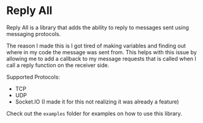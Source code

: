 # Reply All

Reply All is a library that adds the ability to reply to messages sent using messaging protocols. 

The reason I made this is I got tired of making variables and finding out where in my code the message was sent from. This helps with this issue by allowing me to add a callback to my message requests that is called when I call a reply function on the receiver side.

Supported Protocols:
 - TCP
 - UDP
 - Socket.IO (I made it for this not realizing it was already a feature)

Check out the `examples` folder for examples on how to use this library.
